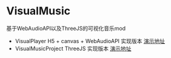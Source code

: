 # VisualMusic
基于WebAudioAPI以及ThreeJS的可视化音乐mod

- VisualPlayer
H5 + canvas + WebAudioAPI 实现版本 [演示地址](https://meihina.gitee.io/webaudioapimodel)
- VisualMusicProject
ThreeJS 实现版本 [演示地址](https://meihina.gitee.io/threejsvisualmusicmod)
